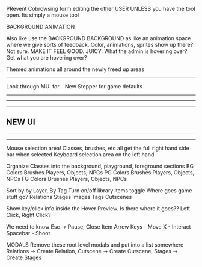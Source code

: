 PRevent Cobrowsing form editing the other USER UNLESS you have the tool open. Its simply a mouse tool

BACKGROUND ANIMATION

Also like use the BACKGROUND BACKGROUND as like an animation space where we give sorts of feedback. Color, animations, sprites show up there? Not sure. MAKE IT FEEL GOOD. JUICY. What the admin is hovering over? Get what you are hovering over? 

Themed animations all around the newly freed up areas

----

Look through MUI for... New Stepper for game defaults

--------------------------------------------------------------------------------------
--------------------------------------------------------------------------------------
--------------------------------------------------------------------------------------
NEW UI
--------------------------------------------------------------------------------------
--------------------------------------------------------------------------------------
--------------------------------------------------------------------------------------

Mouse selection area! Classes, brushes, etc all get the full right hand side bar when selected
Keyboard selection area on the left hand

Organize Classes into the background, playground, foreground sections
  BG
    Colors
    Brushes
    Players, Objects, NPCs
  PG
    Colors
    Brushes
    Players, Objects, NPCs
  FG
    Colors
    Brushes
    Players, Objects, NPCs

Sort by by Layer, By Tag
Turn on/off library items toggle
Where goes game stuff go?
  Relations
  Stages
  Images
  Tags
  Cutscenes

Show key/click info inside the Hover Preview. Is there where it goes??
  Left Click, Right Click?
  
  We need to know
  Esc -> Pause, Close Item
  Arrow Keys - Move
  X - Interact 
  Spacebar - Shoot

MODALS
  Remove these root level modals and put into a list somewhere
    Relations -> Create Relation,
    Cutscene -> Create Cutscene, 
    Stages -> Create Stages